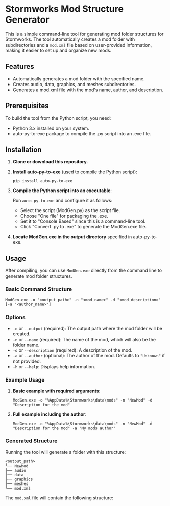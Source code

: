# Stormworks Mod Structure Generator

This is a simple command-line tool for generating mod folder structures for Stormworks. The tool automatically creates a mod folder with subdirectories and a `mod.xml` file based on user-provided information, making it easier to set up and organize new mods.

## Features

- Automatically generates a mod folder with the specified name.
- Creates audio, data, graphics, and meshes subdirectories.
- Generates a mod.xml file with the mod's name, author, and description.

## Prerequisites

To build the tool from the Python script, you need:
- Python 3.x installed on your system.
- auto-py-to-exe package to compile the .py script into an .exe file.

## Installation

1. **Clone or download this repository.**
2. **Install auto-py-to-exe** (used to compile the Python script):

   `pip install auto-py-to-exe`

3. **Compile the Python script into an executable**:

   Run `auto-py-to-exe` and configure it as follows:
   - Select the script (ModGen.py) as the script file.
   - Choose "One file" for packaging the .exe.
   - Set it to "Console Based" since this is a command-line tool.
   - Click "Convert .py to .exe" to generate the ModGen.exe file.

4. **Locate ModGen.exe in the output directory** specified in auto-py-to-exe.

## Usage

After compiling, you can use `ModGen.exe` directly from the command line to generate mod folder structures.

### Basic Command Structure

`ModGen.exe -o "<output_path>" -n "<mod_name>" -d "<mod_description>" [-a "<author_name>"]`

### Options

- `-o` or `--output` (required): The output path where the mod folder will be created.
- `-n` or `--name` (required): The name of the mod, which will also be the folder name.
- `-d` or `--description` (required): A description of the mod.
- `-a` or `--author` (optional): The author of the mod. Defaults to `"Unknown"` if not provided.
- `-h` or `--help`: Displays help information.

### Example Usage

1. **Basic example with required arguments**:

   `ModGen.exe -o "%AppData%\Stormworks\data\mods" -n "NewMod" -d "Description for the mod"`

2. **Full example including the author**:

   `ModGen.exe -o "%AppData%\Stormworks\data\mods" -n "NewMod" -d "Description for the mod" -a "My mods author"`

### Generated Structure

Running the tool will generate a folder with this structure:
```
<output_path> 
└── NewMod
├── audio
├── data
├── graphics
├── meshes
└── mod.xml
```

The `mod.xml` file will contain the following structure:
